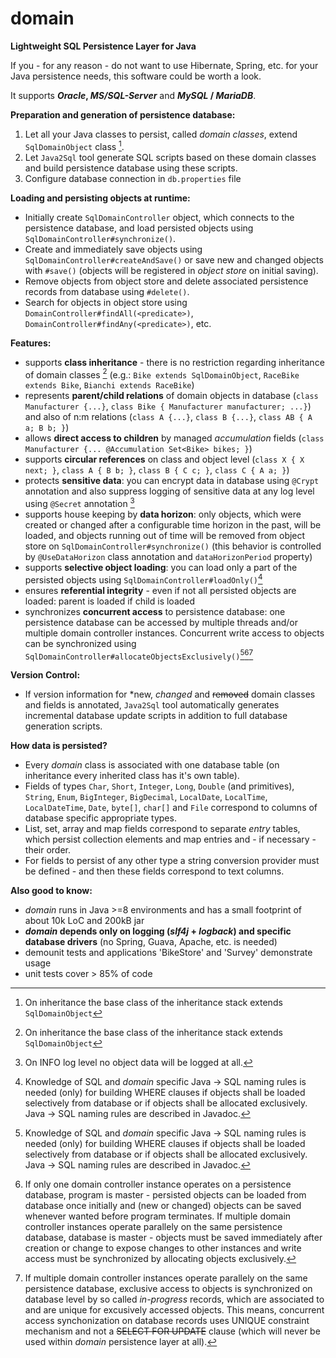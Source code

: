 # domain
**Lightweight SQL Persistence Layer for Java**

If you - for any reason - do not want to use Hibernate, Spring, etc. for your Java persistence needs, this software could be worth a look. 

It supports ***Oracle*, *MS/SQL-Server*** and ***MySQL* / *MariaDB***.

**Preparation and generation of persistence database:**
1. Let all your Java classes to persist, called *domain classes*, extend `SqlDomainObject` class [^1]. 
2. Let `Java2Sql` tool generate SQL scripts based on these domain classes and build persistence database using these scripts.
3. Configure database connection in `db.properties` file

**Loading and persisting objects at runtime:**
- Initially create `SqlDomainController` object, which connects to the persistence database, and load persisted objects using `SqlDomainController#synchronize()`.
- Create and immediately save objects using `SqlDomainController#createAndSave()` or save new and changed objects with `#save()` (objects will be registered in *object store* on initial saving).
- Remove objects from object store and delete associated persistence records from database using `#delete()`.
- Search for objects in object store using `DomainController#findAll(<predicate>)`, `DomainController#findAny(<predicate>)`, etc.

**Features:**
- supports **class inheritance** - there is no restriction regarding inheritance of domain classes [^1] (e.g.: `Bike extends SqlDomainObject`, `RaceBike extends Bike`, `Bianchi extends RaceBike`)
- represents **parent/child relations** of domain objects in database (`class Manufacturer {...}`, `class Bike { Manufacturer manufacturer; ...}`) and also of n:m relations (`class A {...}`, `class B {...}`, `class AB { A a; B b; }`)
- allows **direct access to children** by managed *accumulation* fields (`class Manufacturer {... @Accumulation Set<Bike> bikes; }`)
- supports **circular references** on class and object level (`class X { X next; }`, `class A { B b; }`, `class B { C c; }`, `class C { A a; }`)
- protects **sensitive data**: you can encrypt data in database using `@Crypt` annotation and also suppress logging of sensitive data at any log level using `@Secret` annotation [^2]
- supports house keeping by **data horizon**: only objects, which were created or changed after a configurable time horizon in the past, will be loaded, and objects running out of time will be removed from object store on `SqlDomainController#synchronize()` (this behavior is controlled by `@UseDataHorizon` class annotation and `dataHorizonPeriod` property)
- supports **selective object loading**: you can load only a part of the persisted objects using `SqlDomainController#loadOnly()`[^3]
- ensures **referential integrity** - even if not all persisted objects are loaded: parent is loaded if child is loaded
- synchronizes **concurrent access** to persistence database: one persistence database can be accessed by multiple threads and/or multiple domain controller instances. Concurrent write access to objects can be synchronized using `SqlDomainController#allocateObjectsExclusively()`[^3][^4][^5]

[^1]: On inheritance the base class of the inheritance stack extends `SqlDomainObject`
[^2]: On INFO log level no object data will be logged at all. 
[^3]: Knowledge of SQL and *domain* specific Java -> SQL naming rules is needed (only) for building WHERE clauses if objects shall be loaded selectively from database or if objects shall be allocated exclusively. Java -> SQL naming rules are described in Javadoc.
[^4]: If only one domain controller instance operates on a persistence database, program is master - persisted objects can be loaded from database once initially and (new or changed) objects can be saved whenever wanted before program terminates. If multiple domain controller instances operate parallely on the same persistence database, database is master - objects must be saved immediately after creation or change to expose changes to other instances and write access must be synchronized by allocating objects exclusively.
[^5]: If multiple domain controller instances operate parallely on the same persistence database, exclusive access to objects is synchronized on database level by so called *in-progress* records, which are associated to and are unique for excusively accessed objects. This means, concurrent access synchonization on database records uses UNIQUE constraint mechanism and not a ~~SELECT FOR UPDATE~~ clause (which will never be used within *domain* persistence layer at all).

**Version Control:** 
- If version information for \*new, *changed* and ~~removed~~ domain classes and fields is annotated, `Java2Sql` tool automatically generates incremental database update scripts in addition to full database generation scripts.

**How data is persisted?**
- Every *domain* class is associated with one database table (on inheritance every inherited class has it's own table).
- Fields of types `Char`, `Short`, `Integer`, `Long`, `Double` (and primitives), `String`, `Enum`, `BigInteger`, `BigDecimal`, `LocalDate`, `LocalTime`, `LocalDateTime`, `Date`, `byte[]`, `char[]` and `File` correspond to columns of database specific appropriate types.
- List, set, array and map fields correspond to separate *entry* tables, which persist collection elements and map entries and - if necessary - their order.
- For fields to persist of any other type a string conversion provider must be defined - and then these fields correspond to text columns.

**Also good to know:**
- *domain* runs in Java >=8 environments and has a small footprint of about 10k LoC and 200kB jar
- ***domain* depends only on logging (*slf4j* + *logback*) and specific database drivers** (no Spring, Guava, Apache, etc. is needed)
- demounit tests and applications 'BikeStore' and 'Survey' demonstrate usage  
- unit tests cover > 85% of code
